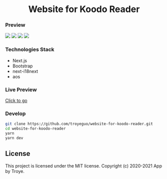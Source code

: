 <h1 align="center">Website for Koodo Reader</h1>

### Preview

<img src="https://i.loli.net/2020/07/10/vxKhosRqgdS3IOt.png">
<img src="https://i.loli.net/2020/07/10/kqI7Lzwu3tij8E1.png">
<img src="https://i.loli.net/2020/05/24/DtfnCZb91EsVNyv.png">
<img src="https://i.loli.net/2020/07/10/U42KtBfmTjPMCOH.png">

### Technologies Stack

- Next.js
- Bootstrap
- next-i18next
- aos

### Live Preview

[Click to go](https://koodo.960960.xyz)

### Develop

```bash
git clone https://github.com/troyeguo/website-for-koodo-reader.git
cd website-for-koodo-reader
yarn
yarn dev
```

## License

This project is licensed under the MIT license. Copyright (c) 2020-2021 App by Troye.
